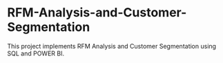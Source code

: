 # RFM-Analysis-and-Customer-Segmentation
This project implements RFM Analysis and Customer Segmentation using SQL and POWER BI.
